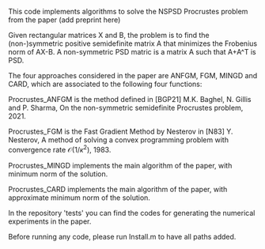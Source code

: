 This code implements algorithms to solve the NSPSD Procrustes problem from the paper
(add preprint here) 

Given rectangular matrices X and B, the problem is to find the (non-)symmetric positive semidefinite matrix A that minimizes the Frobenius norm of AX-B. 
A non-symmetric PSD matric is a matrix A such that A+A^T is PSD. 

The four approaches considered in the paper are ANFGM, FGM, MINGD and CARD, which are associated to the following four functions: 

Procrustes_ANFGM is the method defined in [BGP21] M.K. Baghel, N. Gillis and P. Sharma, On the non-symmetric semidefinite Procrustes problem, 2021. 

Procrustes_FGM is the Fast Gradient Method by Nesterov in [N83] Y. Nesterov, A method of solving a convex programming problem with convergence rate $\mathcal{O}(1/\kappa^2)$, 1983. 

Procrustes_MINGD implements the main algorithm of the paper, with minimum norm of the solution. 

Procrustes_CARD implements the main algorithm of the paper, with approximate minimum norm of the solution. 

In the repository 'tests' you can find the codes for generating the numerical experiments in the paper.

Before running any code, please run Install.m to have all paths added. 



